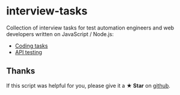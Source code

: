 # interview-tasks

Collection of interview tasks for test automation engineers and web developers written on JavaScript / Node.js:

- [Coding tasks](https://github.com/Marketionist/interview-tasks/tree/master/coding-tasks)
- [API testing](https://github.com/Marketionist/interview-tasks/tree/master/api-testing)

## Thanks
If this script was helpful for you, please give it a **★ Star**
on [github](https://github.com/Marketionist/interview-tasks).

